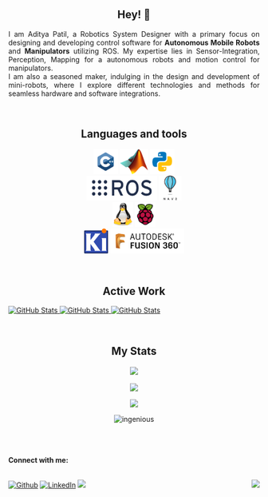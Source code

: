 <h2 align="center">Hey! 👋</h2>

<p align="justify">I am Aditya Patil, a Robotics System Designer with a primary focus on designing and developing control software for <b>Autonomous Mobile Robots</b> and <b>Manipulators</b> utilizing ROS. My expertise lies in Sensor-Integration, Perception, Mapping for a autonomous robots and motion control for manipulators.<br> I am also a seasoned maker, indulging in the design and development of mini-robots, where I explore different technologies and methods for seamless hardware and software integrations.</p>
<br>

<h2 align="center">Languages and tools</h2>

<p align="center">
	<img src="images/c++.svg" height="50"/>
	<img src="images/Matlab.png" height="50"/>
	<img src="images/python.svg" height="50"/>
	<!-- <img src="images/c.svg" width="50" height="50"/> -->
  <br>
  <img src="images/ros.png" height="50"/>
  <img src="images/nav2.png" height="50"/>
  <!-- <img src="images/gazebo.png"  height="50"/>
  <img src="images/rviz.png"  height="50"/> -->
  <!-- <img src="images/Git.png" width="100" height="50"/> -->
	<!-- <img src="images/vscode.svg" width="50" height="50"/> -->
  <br>
  <img src="images/linux.png"  height="50"/>
  <img src="images/Raspi.png"  height="50"/>
  <!-- <img src="images/ESP.png" width="181" height="50"/> -->
  <!-- <img src="images/Arduino.png" width="66" height="50"/> -->
  <br>
  <img src="images/KiCad.png"  height="50"/>
  <img src="images/fusion360.png" height="50"/>
</p>
<br>


<h2 align="center">Active Work</h2>

<div>
  <p>
    <a href="https://github.com/maker-ATOM/kinet">
      <img src="https://github-readme-stats.vercel.app/api/pin/?username=maker-ATOM&repo=kinet&theme=tokyonight" alt="GitHub Stats" />
    </a>
    <a href="https://github.com/maker-ATOM/optical-odometry">
      <img src="https://github-readme-stats.vercel.app/api/pin/?username=maker-ATOM&repo=optical-odometry&theme=tokyonight" alt="GitHub Stats" />
    </a>
    <a href="https://github.com/maker-ATOM/spark">
      <img src="https://github-readme-stats.vercel.app/api/pin/?username=maker-ATOM&repo=spark&theme=tokyonight" alt="GitHub Stats" />
    </a>
    <!-- <a href="https://github.com/maker-ATOM/Python-ROS">
      <img src="https://github-readme-stats.vercel.app/api/pin/?username=maker-ATOM&repo=Python-ROS&theme=tokyonight" alt="GitHub Stats" />
    </a> -->
  </p>
</div>
<br>
<h2 align="center">My Stats</h2>

<p align="center"><img height="180em" align="center" src="https://github-readme-stats.vercel.app/api?username=maker-ATOM&show_icons=true&locale=en&theme=tokyonight&private_count=true"/></p>
<p align="center"><img height="180em" align="center" src="https://github-readme-streak-stats.herokuapp.com?user=maker-ATOM&theme=tokyonight"/></p>
<p align="center"><img height="180em" align="center" src="https://github-readme-stats.vercel.app/api/top-langs/?username=maker-ATOM&show_icons=true&locale=en&layout=compact&theme=tokyonight&hide=html,css,scss,jupyter%20notebook&langs_count=10"/></p>
<p align="center"><img height="180em" src="https://github-profile-summary-cards.vercel.app/api/cards/profile-details?username=maker-ATOM&theme=tokyonight" alt="ingenious" align = "center"/></p>

<br>
<br>
<br>
<b>Connect with me:</b>
<br>
<br>


<!-- <img src="https://user-images.githubusercontent.com/70382532/138322189-2db8df52-9dcb-40a0-88a8-c365466bd33d.gif" > -->

[<img alt="Github" src="https://img.shields.io/badge/GitHub-%2312100E.svg?&style=for-the-badge&logo=Github&logoColor=white" />](https://github.com/maker-ATOM)
[<img alt="LinkedIn" src="https://img.shields.io/badge/LinkedIn-0077B5?style=for-the-badge&logo=linkedin&logoColor=white" />](https://www.linkedin.com/in/aditya-patil-13207b201/)
[<img src="https://img.shields.io/badge/Portfolio-%23000000.svg?&style=for-the-badge">](https://maker-atom.github.io/)
<img align = "right" src="https://komarev.com/ghpvc/?username=maker-ATOM&label=Profile%20views&color=0e75b6&style=flat" />
 <br>


